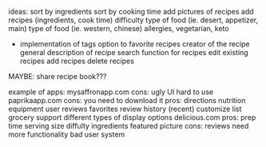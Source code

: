 ideas:
sort by ingredients
sort by cooking time
add pictures of recipes
add recipes (ingredients, cook time)
difficulty
type of food (ie. desert, appetizer, main)
type of food (ie. western, chinese)
allergies, vegetarian, keto
  - implementation of tags
option to favorite recipes
creator of the recipe
general description of recipe
search function for recipes
edit existing recipes
add recipes
delete recipes

MAYBE:
	share recipe book???

example of apps:
mysaffronapp.com
	cons:
		ugly
		UI hard to use
paprikaapp.com
	cons:
		you need to download it
	pros:
		directions
		nutrition
		equipment
		user reviews
		favorites
		review history (recent)
		customize list
		grocery support
		different types of display options
delicious.com
	pros:
		prep time
		serving size
		diffulty
		ingredients
		featured picture
	cons:
		reviews need more functionality
		bad user system



